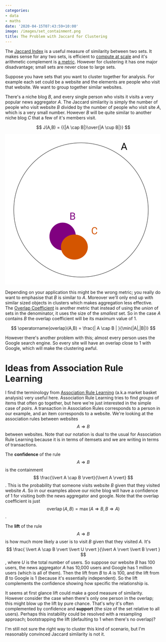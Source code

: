```yaml
---
categories:
- data
- maths
date: '2020-04-15T07:43:59+10:00'
image: /images/set_containment.png
title: The Problem with Jaccard for Clustering
---
```


The [Jaccard Index](https://en.wikipedia.org/wiki/Jaccard_index) is a useful measure of similarity between two sets.
It makes sense for any two sets, is efficient to [compute at scale](https://en.wikipedia.org/wiki/MinHash) and it's arithmetic complement is [a metric](https://en.wikipedia.org/wiki/Metric_(mathematics)).
However for clustering it has one major disadvantage; small sets are never close to large sets.

Suppose you have sets that you want to cluster together for analysis.
For example each set could be a website and the elements are people who visit that website.
We want to group together similar websites.

There's a niche blog *B*, and every single person who visits it visits a very popular news aggregator *A*.
The Jaccard similarity is simply the number of people who visit website *B* divided by the number of people who visit site *A*, which is a very small number.
However *B* will be quite similar to another niche blog *C* that a few of it's members visit.

$$ J(A,B) = {{|A \cap B|}\over{|A \cup B|}} $$

![Sets A, B and C](/images/set_containment_2.png)

Depending on your application this might be the wrong metric; you really do want to emphasise that *B* is similar to *A*.
Moreover we'll only end up with similar sized objects in clusters which makes aggregation less effective.
The [Overlap Coefficient](https://en.wikipedia.org/wiki/Overlap_coefficient) is another metric that instead of using the *union* of sets in the denominator, it uses the size of the *smallest* set.
So in the case *A* contains *B* the overlap coefficient will be its maximum value of 1.

$$ \operatorname{overlap}(A,B) = \frac{| A \cap B | }{\min(|A|,|B|)} $$

However there's another problem with this; almost every person uses the Google search engine.
So every site will have an overlap close to 1 with Google, which will make the clustering awful.

# Ideas from Association Rule Learning

I find the terminology from [Association Rule Learning](https://en.wikipedia.org/wiki/Association_rule_learning) (a.k.a market basket analysis) very useful here.
Association Rule Learning tries to find *groups* of items that often go together, but here we're just interested in the simple case of *pairs*.
A transaction in Association Rules corresponds to a person in our example, and an item corresponds to a website.
We're looking at the association rules between websites $$ A \Rightarrow B $$ between websites.
Note that our notation is dual to the usual for Association Rule Learning because it is in terms of itemsets and we are writing in terms of transactions.

The **confidence** of the rule $$ A \Rightarrow B $$ is the containment $$ \frac{\lvert A \cap B \rvert}{\lvert A \rvert} $$.
This is the probability that someone visits website *B* given that they visited website *A*.
So in our examples above our niche blog will have a confidence of 1 for visiting both the news aggregator and google.
Note that the overlap coefficient is just $$ \operatorname{overlap}(A,B) = \max ( A \Rightarrow B, B \Rightarrow A ) $$.

The **lift** of the rule $$ A \Rightarrow B $$ is how much more likely a user is to visit *B* given that they visited *A*.
It's $$ \frac{ \lvert A \cap B \rvert \lvert U \rvert }{\lvert A \rvert \lvert B \rvert } $$, where *U* is the total number of users.
So suppose our website *B* has 100 users, the news aggregator *A* has 10,000 users and Google has 1 million users (which is all of them).
Then the lift from *B* to *A* is 100, and the lift from *B* to Google is 1 (because it's essentially independent).
So the lift complements the confidence showing how specific the relationship is.

It seems at first glance lift could make a good measure of similarity.
However consider the case when there's only one person in the overlap; this might blow up the lift by pure chance.
That's why it's often complemented by confidence and **support** (the size of the set relative to all users).
Perhaps this instability could be resolved with a resampling approach; bootstrapping the lift (defaulting to 1 when there's no overlap)?

I'm still not sure the right way to cluster this kind of scenario, but I'm reasonably convinced Jaccard similarity is not it.